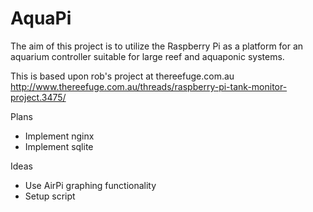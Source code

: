AquaPi
======

The aim of this project is to utilize the Raspberry Pi as
a platform for an aquarium controller suitable for large
reef and aquaponic systems.

This is based upon rob's project at thereefuge.com.au
http://www.thereefuge.com.au/threads/raspberry-pi-tank-monitor-project.3475/

Plans
  * Implement nginx
  * Implement sqlite

Ideas
  * Use AirPi graphing functionality
  * Setup script
